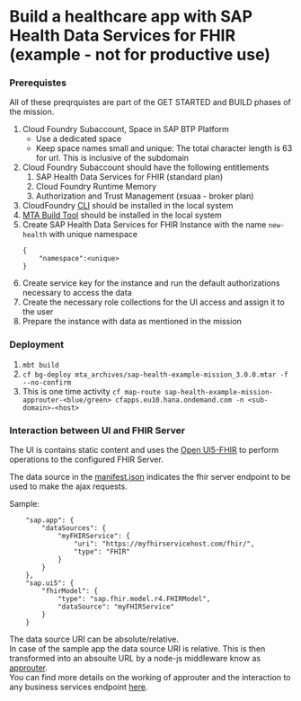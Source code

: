 # Build a healthcare app with SAP Health Data Services for FHIR (example - not for productive use)

### Prerequistes

All of these preqrquistes are part of the GET STARTED and BUILD phases of the mission.

1. Cloud Foundry Subaccount, Space in SAP BTP Platform 
    * Use a dedicated space
    * Keep space names small and unique: The total character length is 63 for url. This is inclusive of the subdomain  
2. Cloud Foundry Subaccount should have the following entitlements
    1. SAP Health Data Services for FHIR (standard plan)
    2. Cloud Foundry Runtime Memory
    3. Authorization and Trust Management (xsuaa - broker plan)
3. CloudFoundry [CLI](https://docs.cloudfoundry.org/cf-cli/install-go-cli.html) should be installed in the local system
4. [MTA Build Tool](https://sap.github.io/cloud-mta-build-tool/) should be installed in the local system
5. Create SAP Health Data Services for FHIR Instance with the name  `new-health` with unique namespace
    ```
    {
        "namespace":<unique>
    }
    ```
7. Create service key for the instance and run the default authorizations necessary to access the data
8. Create the necessary role collections for the UI access and assign it to the user
9. Prepare the instance with data as mentioned in the mission

### Deployment 

1. `mbt build`
2. `cf bg-deploy mta_archives/sap-health-example-mission_3.0.0.mtar -f --no-confirm `
3. This is one time activity 
`cf map-route sap-health-example-mission-approuter-<blue/green> cfapps.eu10.hana.ondemand.com -n <sub-domain>-<host>`

### Interaction between UI and FHIR Server

The UI is contains static content and uses the [Open UI5-FHIR](https://github.com/SAP/openui5-fhir) to perform operations to the configured FHIR Server.

The data source in the [manifest.json](apps/patientlist/webapp/manifest.json) indicates the fhir server endpoint to be used to make the ajax requests.

Sample:
```
	"sap.app": {
		"dataSources": {
			"myFHIRService": {
				"uri": "https://myfhirservicehost.com/fhir/",
				"type": "FHIR"
			}
		}
	},
	"sap.ui5": {
		"fhirModel": {
			"type": "sap.fhir.model.r4.FHIRModel",
			"dataSource": "myFHIRService"
		}
	}

```

The data source URI can be absolute/relative. 
<br>
In case of the sample app the data source URI is relative. This is then transformed into an absoulte URL by a node-js middleware know as [approuter](https://help.sap.com/docs/btp/sap-business-technology-platform/application-router). 
<br>
You can find more details on the working of approuter and the interaction to any business services endpoint [here](https://blogs.sap.com/2020/04/03/sap-application-router/).

